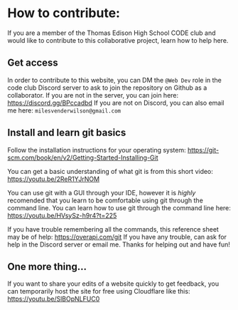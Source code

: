 # How to contribute:
If you are a member of the Thomas Edison High School CODE club and would like to contribute to this collaborative project, learn how to help here. 

## Get access
In order to contribute to this website, you can DM the `@Web Dev` role in the code club Discord server to ask to join the repository on Github as a collaborator. If you are not in the server, you can join here: https://discord.gg/BPccadbd
If you are not on Discord, you can also email me here: `milesvenderwilson@gmail.com`

## Install and learn git basics
Follow the installation instructions for your operating system: https://git-scm.com/book/en/v2/Getting-Started-Installing-Git

You can get a basic understanding of what git is from this short video: https://youtu.be/2ReR1YJrNOM

You can use git with a GUI through your IDE, however it is *highly* recomended that you learn to be comfortable using git through the command line. You can learn how to use git through the command line here: https://youtu.be/HVsySz-h9r4?t=225

If you have trouble remembering all the commands, this reference sheet may be of help: https://overapi.com/git
If you have any trouble, can ask for help in the Discord server or email me. Thanks for helping out and have fun!

## One more thing...
If you want to share your edits of a website quickly to get feedback, you can temporarily host the site for free using Cloudflare like this: https://youtu.be/SlBOpNLFUC0
